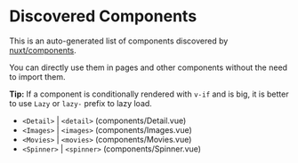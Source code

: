 # Discovered Components

This is an auto-generated list of components discovered by [nuxt/components](https://github.com/nuxt/components).

You can directly use them in pages and other components without the need to import them.

**Tip:** If a component is conditionally rendered with `v-if` and is big, it is better to use `Lazy` or `lazy-` prefix to lazy load.

- `<Detail>` | `<detail>` (components/Detail.vue)
- `<Images>` | `<images>` (components/Images.vue)
- `<Movies>` | `<movies>` (components/Movies.vue)
- `<Spinner>` | `<spinner>` (components/Spinner.vue)

